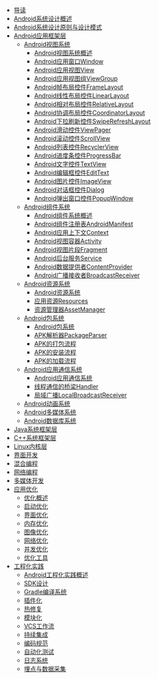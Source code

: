 * [导读](/doc/导读.md)
* [Android系统设计概述](/doc/Android系统设计概述.md)
* [Android系统设计原则与设计模式](/doc/Android系统设计原则与设计模式.md)
* [Android应用框架层]()
    * [Android视图系统]()
        * [Android视图系统概述](/doc/原理篇/Android应用框架层/Android视图系统/Android视图系统：Android视图系统概述.md)
        * [Android应用窗口Window](/doc/原理篇/Android应用框架层/Android视图系统/Android视图系统：Android应用窗口Window.md)
        * [Android应用视图View](/doc/原理篇/Android应用框架层/Android视图系统/Android视图系统：Android应用视图View.md)
        * [Android应用视图组ViewGroup](/doc/原理篇/Android应用框架层/Android视图系统/Android视图系统：Android应用视图组ViewGroup.md)
        * [Android帧布局控件FrameLayout](/doc/原理篇/Android应用框架层/Android视图系统/Android视图系统：Android帧布局控件FrameLayout.md)
        * [Android线性布局控件LinearLayout](/doc/原理篇/Android应用框架层/Android视图系统/Android视图系统：Android线性布局控件LinearLayout.md)
        * [Android相对布局控件RelativeLayout](/doc/原理篇/Android应用框架层/Android视图系统/Android视图系统：Android相对布局控件RelativeLayout.md)
        * [Android协调布局控件CoordinatorLayout](/doc/原理篇/Android应用框架层/Android视图系统/Android视图系统：Android协调布局控件CoordinatorLayout.md)
        * [Android下拉刷新控件SwipeRefreshLayout](/doc/原理篇/Android应用框架层/Android视图系统/Android视图系统：Android下拉刷新控件SwipeRefreshLayout.md)
        * [Android滑动控件ViewPager](/doc/原理篇/Android应用框架层/Android视图系统/Android视图系统：Android滑动控件ViewPager.md)
        * [Android滚动控件ScrollView](/doc/原理篇/Android应用框架层/Android视图系统/Android视图系统：Android滚动控件ScrollView.md)
        * [Android列表控件RecyclerView](/doc/原理篇/Android应用框架层/Android视图系统/Android视图系统：Android列表控件RecyclerView.md)
        * [Android进度条控件ProgressBar](/doc/原理篇/Android应用框架层/Android视图系统/Android视图系统：Android进度条控件ProgressBar.md)
        * [Android文字控件TextView](/doc/原理篇/Android应用框架层/Android视图系统/Android视图系统：Android文字控件TextView.md)
        * [Android编辑框控件EditText](/doc/原理篇/Android应用框架层/Android视图系统/Android视图系统：Android编辑框控件EditText.md)
        * [Android图片控件ImageView](/doc/原理篇/Android应用框架层/Android视图系统/Android视图系统：Android图片控件ImageView.md)
        * [Android对话框控件Dialog](/doc/原理篇/Android应用框架层/Android视图系统/Android视图系统：Android对话框控件Dialog.md)
        * [Android弹出窗口控件PopupWindow](/doc/原理篇/Android应用框架层/Android视图系统/Android视图系统：Android弹出窗口控件PopupWindow.md)
    * [Android组件系统]()
        * [Android组件系统概述](/doc/原理篇/Android应用框架层/Android组件系统/Android组件系统：Android组件系统概述.md)
        * [Android组件注册表AndroidManifest](/doc/原理篇/Android应用框架层/Android组件系统/Android组件系统：Android组件注册表AndroidManifest.md)
        * [Android应用上下文Context](/doc/原理篇/Android应用框架层/Android组件系统/Android组件系统：Android应用上下文Context.md)
        * [Android视图容器Activity](/doc/原理篇/Android应用框架层/Android组件系统/Android组件系统：Android视图容器Activity.md)
        * [Android视图片段Fragment](/doc/原理篇/Android应用框架层/Android组件系统/Android组件系统：Android视图片段Fragment.md)
        * [Android后台服务Service](/doc/原理篇/Android应用框架层/Android组件系统/Android组件系统：Android后台服务Service.md)
        * [Android数据提供者ContentProvider](/doc/原理篇/Android应用框架层/Android组件系统/Android组件系统：Android数据提供者ContentProvider.md)
        * [Android广播接收者BroadcastReceiver](/doc/原理篇/Android应用框架层/Android组件系统/Android组件系统：Android广播接收者BroadcastReceiver.md)
    * [Android资源系统]()
        * [Android资源系统](/doc/原理篇/Android应用框架层/Android资源系统/Android包系统：Android资源系统概述.md)
        * [应用资源Resources](/doc/原理篇/Android应用框架层/Android资源系统/Android包系统：应用资源Resources.md)
        * [资源管理器AssetManager](/doc/原理篇/Android应用框架层/Android资源系统/Android包系统：资源管理器AssetManager.md)
    * [Android包系统]()
        * [Android包系统](/doc/原理篇/Android应用框架层/Android包系统/Android包系统：Android资源系统概述.md)
        * [APK解析器PackageParser](/doc/原理篇/Android应用框架层/Android包系统/Android包系统：APK解析器PackageParser.md)
        * [APK的打包流程](/doc/原理篇/Android应用框架层/Android包系统/Android包系统：APK的打包流程.md)
        * [APK的安装流程](/doc/原理篇/Android应用框架层/Android包系统/Android包系统：APK的安装流程.md)
        * [APK的加载流程](/doc/原理篇/Android应用框架层/Android包系统/Android包系统：APK的加载流程.md)
    * [Android应用通信系统]()
        * [Android应用通信系统](/doc/原理篇/Android应用框架层/Android应用通信系统/Android应用通信系统：Android应用通信系统概述.md)
        * [线程通信的桥梁Handler](/doc/原理篇/Android应用框架层/Android应用通信系统/Android应用通信系统：线程通信的桥梁Handler.md)
        * [局域广播LocalBroadcastReceiver](/doc/原理篇/Android应用框架层/Android应用通信系统/Android应用通信系统：局域广播LocalBroadcastReceiver.md)
    * [Android动画系统]()
    * [Android多媒体系统]()
    * [Android数据库系统]()
* [Java系统框架层]()
* [C++系统框架层]()
* [Linux内核层]()
* [界面开发]()
* [混合编程]()
* [网络编程]()
* [多媒体开发]()
* [应用优化]()
    * [优化概述](/doc/实践篇/应用优化/Android应用优化：优化概述.md)
    * [启动优化](/doc/实践篇/应用优化/Android应用优化：启动优化.md)
    * [界面优化](/doc/实践篇/应用优化/Android应用优化：界面优化.md)
    * [内存优化](/doc/实践篇/应用优化/Android应用优化：内存优化.md)
    * [图像优化](/doc/实践篇/应用优化/Android应用优化：图像优化.md)
    * [网络优化](/doc/实践篇/应用优化/Android应用优化：网络优化.md)
    * [并发优化](/doc/实践篇/应用优化/Android应用优化：并发优化.md)
    * [优化工具](/doc/实践篇/应用优化/Android应用优化：优化工具.md)
* [工程化实践]()
    * [Android工程化实践概述](/doc/实践篇/工程化实践/Android工程化实践：Android工程化实践概述.md)
    * [SDK设计](/doc/实践篇/工程化实践/Android工程化实践：SDK设计.md)
    * [Gradle编译系统](/doc/实践篇/工程化实践/Android工程化实践：Gradle编译系统.md)
    * [插件化](/doc/实践篇/工程化实践/Android工程化实践：插件化.md)
    * [热修复](/doc/实践篇/工程化实践/Android工程化实践：热修复.md)
    * [模块化](/doc/实践篇/工程化实践/Android工程化实践：模块化.md)
    * [VCS工作流](/doc/实践篇/工程化实践/Android工程化实践：VCS工作流.md)
    * [持续集成](/doc/实践篇/工程化实践/Android工程化实践：持续集成.md)
    * [编码规范](/doc/实践篇/工程化实践/Android工程化实践：编码规范.md)
    * [自动化测试](/doc/实践篇/工程化实践/Android工程化实践：自动化测试.md)
    * [日志系统](/doc/实践篇/工程化实践/Android工程化实践：日志系统.md)
    * [埋点与数据采集](/doc/实践篇/工程化实践/Android工程化实践：埋点与数据采集.md)